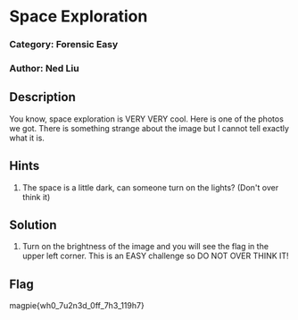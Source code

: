 # Space Exploration

### Category: Forensic Easy

### Author: Ned Liu 

## Description

You know, space exploration is VERY VERY cool. Here is one of the photos we got. There is something strange about the image but I cannot tell exactly what it is.

## Hints

1. The space is a little dark, can someone turn on the lights? (Don't over think it)


## Solution

1. Turn on the brightness of the image and you will see the flag in the upper left corner. This is an EASY challenge so DO NOT OVER THINK IT!

## Flag
magpie{wh0_7u2n3d_0ff_7h3_119h7}

